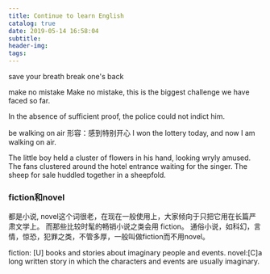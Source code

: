```yaml
---
title: Continue to learn English
catalog: true
date: 2019-05-14 16:58:04
subtitle:
header-img:
tags:
---
```


save your breath
break one's back

make no mistake
Make no mistake, this is the biggest challenge we have faced so far.

In the absence of sufficient proof, the police could not indict him.

be walking on air 形容：感到特别开心
I won the lottery today, and now I am walking on air.

The little boy held a cluster of flowers in his hand, looking wryly amused.
The fans clustered around the hotel entrance waiting for the singer.
The sheep for sale huddled together in a sheepfold.


### fiction和novel
都是小说, novel这个词很老，在现在一般使用上，大家倾向于只把它用在长篇严肃文学上。
而那些比较时髦的畅销小说之类会用 fiction。
通俗小说，如科幻，言情，惊恐，犯罪之类，不管多厚，一般叫做fiction而不用novel。

fiction: [U] books and stories about imaginary people and events.
novel:[C]a long written story in which the characters and events are usually imaginary.


